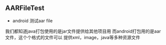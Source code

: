 ## AARFileTest
* android 测试aar file

我们都知道java打包使用的是jar文件提供给其他项目用
而android打包用的是aar文件，这个个格式的文件可以
提供xml，image，java等多种资源文件